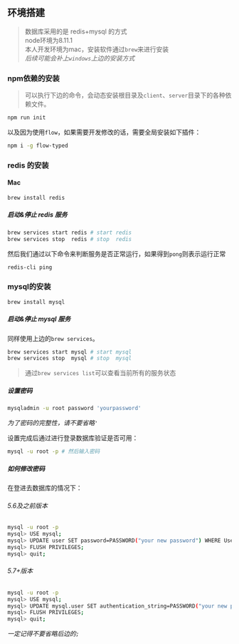 ## 环境搭建

> 数据库采用的是 redis+mysql 的方式  
> node环境为8.11.1  
> 本人开发环境为mac，安装软件通过`brew`来进行安装  
*后续可能会补上`windows`上边的安装方式*

### npm依赖的安装

> 可以执行下边的命令，会动态安装根目录及`client`、`server`目录下的各种依赖文件。

```bash
npm run init
```

以及因为使用`flow`，如果需要开发修改的话，需要全局安装如下插件：

```bash
npm i -g flow-typed
```

### redis 的安装

#### Mac

```bash
brew install redis
```

##### 启动&停止 redis 服务

```bash
brew services start redis # start redis
brew services stop  redis # stop  redis
```

然后我们通过以下命令来判断服务是否正常运行，如果得到`pong`则表示运行正常

```bash
redis-cli ping
```

### mysql的安装

```bash
brew install mysql
```

##### 启动&停止 mysql 服务

同样使用上边的`brew services`。  

```bash
brew services start mysql # start mysql
brew services stop  mysql # stop  mysql
```

> 通过`brew services list`可以查看当前所有的服务状态

##### 设置密码

```bash
mysqladmin -u root password 'yourpassword'
```

*为了密码的完整性，请不要省略`'`*

设置完成后通过进行登录数据库验证是否可用：  

```bash
mysql -u root -p # 然后输入密码
```

##### 如何修改密码

在登进去数据库的情况下：

###### 5.6及之前版本

```bash
mysql -u root -p
mysql> USE mysql;
mysql> UPDATE user SET password=PASSWORD("your new password") WHERE User='root';
mysql> FLUSH PRIVILEGES;
mysql> quit;
```

###### 5.7+版本

```bash
mysql -u root -p
mysql> USE mysql;
mysql> UPDATE mysql.user SET authentication_string=PASSWORD("your new password") WHERE User='root';
mysql> FLUSH PRIVILEGES;
mysql> quit;
```

*一定记得不要省略后边的`;`*
